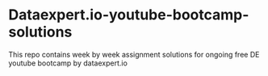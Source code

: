 # Dataexpert.io-youtube-bootcamp-solutions
This repo contains week by week assignment solutions for ongoing free DE youtube bootcamp by dataexpert.io
